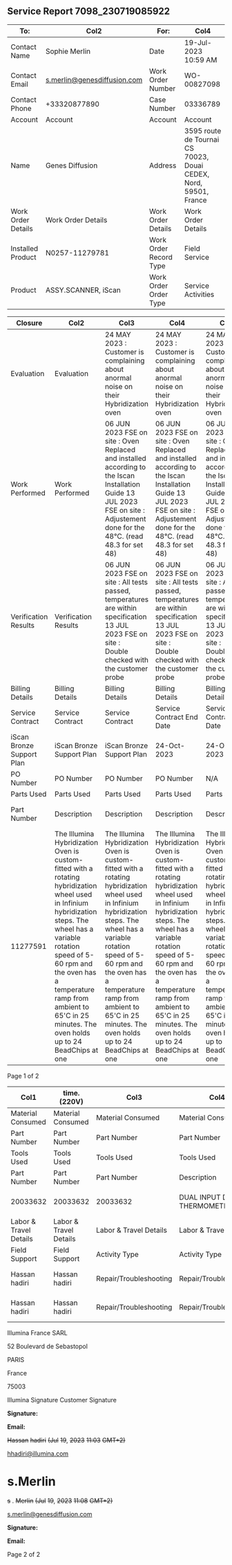 ## Service Report 7098_230719085922




|To:|Col2|For:|Col4|
|---|---|---|---|
|Contact Name|Sophie Merlin|Date|19-Jul-2023 10:59 AM|
|Contact Email|s.merlin@genesdiffusion.com|Work Order Number|WO-00827098|
|Contact Phone|+33320877890|Case Number|03336789|
|Account|Account|Account|Account|
|Name|Genes Diffusion|Address|3595 route de Tournai CS<br>70023, Douai CEDEX, Nord,<br>59501, France|
|Work Order Details|Work Order Details|Work Order Details|Work Order Details|
|Installed Product|N0257-11279781|Work Order Record Type|Field Service|
|Product|ASSY.SCANNER, iScan|Work Order Order Type|Service Activities|









|Closure|Col2|Col3|Col4|Col5|Col6|Col7|Col8|Col9|
|---|---|---|---|---|---|---|---|---|
|Evaluation|Evaluation|24 MAY 2023 : Customer is complaining about anormal noise on their Hybridization oven|24 MAY 2023 : Customer is complaining about anormal noise on their Hybridization oven|24 MAY 2023 : Customer is complaining about anormal noise on their Hybridization oven|24 MAY 2023 : Customer is complaining about anormal noise on their Hybridization oven|24 MAY 2023 : Customer is complaining about anormal noise on their Hybridization oven|24 MAY 2023 : Customer is complaining about anormal noise on their Hybridization oven|24 MAY 2023 : Customer is complaining about anormal noise on their Hybridization oven|
|Work Performed|Work Performed|06 JUN 2023 FSE on site : Oven Replaced and installed according to the Iscan Installation Guide 13 JUL 2023<br>FSE on site : Adjustement done for the 48°C. (read 48.3 for set 48)|06 JUN 2023 FSE on site : Oven Replaced and installed according to the Iscan Installation Guide 13 JUL 2023<br>FSE on site : Adjustement done for the 48°C. (read 48.3 for set 48)|06 JUN 2023 FSE on site : Oven Replaced and installed according to the Iscan Installation Guide 13 JUL 2023<br>FSE on site : Adjustement done for the 48°C. (read 48.3 for set 48)|06 JUN 2023 FSE on site : Oven Replaced and installed according to the Iscan Installation Guide 13 JUL 2023<br>FSE on site : Adjustement done for the 48°C. (read 48.3 for set 48)|06 JUN 2023 FSE on site : Oven Replaced and installed according to the Iscan Installation Guide 13 JUL 2023<br>FSE on site : Adjustement done for the 48°C. (read 48.3 for set 48)|06 JUN 2023 FSE on site : Oven Replaced and installed according to the Iscan Installation Guide 13 JUL 2023<br>FSE on site : Adjustement done for the 48°C. (read 48.3 for set 48)|06 JUN 2023 FSE on site : Oven Replaced and installed according to the Iscan Installation Guide 13 JUL 2023<br>FSE on site : Adjustement done for the 48°C. (read 48.3 for set 48)|
|Verification<br>Results|Verification<br>Results|06 JUN 2023 FSE on site : All tests passed, temperatures are within specification 13 JUL 2023 FSE on site :<br>Double checked with the customer probe|06 JUN 2023 FSE on site : All tests passed, temperatures are within specification 13 JUL 2023 FSE on site :<br>Double checked with the customer probe|06 JUN 2023 FSE on site : All tests passed, temperatures are within specification 13 JUL 2023 FSE on site :<br>Double checked with the customer probe|06 JUN 2023 FSE on site : All tests passed, temperatures are within specification 13 JUL 2023 FSE on site :<br>Double checked with the customer probe|06 JUN 2023 FSE on site : All tests passed, temperatures are within specification 13 JUL 2023 FSE on site :<br>Double checked with the customer probe|06 JUN 2023 FSE on site : All tests passed, temperatures are within specification 13 JUL 2023 FSE on site :<br>Double checked with the customer probe|06 JUN 2023 FSE on site : All tests passed, temperatures are within specification 13 JUL 2023 FSE on site :<br>Double checked with the customer probe|
|Billing Details|Billing Details|Billing Details|Billing Details|Billing Details|Billing Details|Billing Details|Billing Details|Billing Details|
|Service Contract|Service Contract|Service Contract|Service Contract End Date|Service Contract End Date|Service Contract End Date|Service Contract End Date|Service Contract End Date|Service Contract End Date|
|iScan Bronze Support Plan|iScan Bronze Support Plan|iScan Bronze Support Plan|24-Oct-2023|24-Oct-2023|24-Oct-2023|24-Oct-2023|24-Oct-2023|24-Oct-2023|
|PO Number|PO Number|PO Number|PO Number|N/A|N/A|N/A|N/A|N/A|
|Parts Used|Parts Used|Parts Used|Parts Used|Parts Used|Parts Used|Parts Used|Parts Used|Parts Used|
|Part<br>Number|Description|Description|Description|Description|Lot<br>/Serial<br>Number|Quantity|Type|Reason<br>Not<br>Billed|
|11277591|The Illumina Hybridization Oven is custom-fitted with a rotating hybridization wheel used in Infinium<br>hybridization steps. The wheel has a variable rotation speed of 5-60 rpm and the oven has a<br>temperature ramp from ambient to 65'C in 25 minutes. The oven holds up to 24 BeadChips at one|The Illumina Hybridization Oven is custom-fitted with a rotating hybridization wheel used in Infinium<br>hybridization steps. The wheel has a variable rotation speed of 5-60 rpm and the oven has a<br>temperature ramp from ambient to 65'C in 25 minutes. The oven holds up to 24 BeadChips at one|The Illumina Hybridization Oven is custom-fitted with a rotating hybridization wheel used in Infinium<br>hybridization steps. The wheel has a variable rotation speed of 5-60 rpm and the oven has a<br>temperature ramp from ambient to 65'C in 25 minutes. The oven holds up to 24 BeadChips at one|The Illumina Hybridization Oven is custom-fitted with a rotating hybridization wheel used in Infinium<br>hybridization steps. The wheel has a variable rotation speed of 5-60 rpm and the oven has a<br>temperature ramp from ambient to 65'C in 25 minutes. The oven holds up to 24 BeadChips at one|N/A|1|Spare||


Page 1 of 2

|Col1|time. (220V)|Col3|Col4|Col5|Col6|Col7|Col8|Col9|Col10|Col11|Col12|Col13|Col14|Col15|Col16|Col17|Col18|
|---|---|---|---|---|---|---|---|---|---|---|---|---|---|---|---|---|---|
|Material Consumed|Material Consumed|Material Consumed|Material Consumed|Material Consumed|Material Consumed|Material Consumed|Material Consumed|Material Consumed|Material Consumed|Material Consumed|Material Consumed|Material Consumed|Material Consumed|Material Consumed|Material Consumed|Material Consumed|Material Consumed|
|Part Number|Part Number|Part Number|Part Number|Description|Lot /Serial Number|Lot /Serial Number|Lot /Serial Number|Quantity|Quantity|Quantity|Type|Reason Not Billed|Reason Not Billed|Reason Not Billed|Reason Not Billed|Reason Not Billed|Reason Not Billed|
|Tools Used|Tools Used|Tools Used|Tools Used|Tools Used|Tools Used|Tools Used|Tools Used|Tools Used|Tools Used|Tools Used|Tools Used|Tools Used|Tools Used|Tools Used|Tools Used|Tools Used|Tools Used|
|Part Number|Part Number|Part Number|Description|Description|Description|Description|Description|Description|Serial Number|Serial Number|Serial Number|Calibration Due date|Calibration Due date|Calibration Due date|Calibration Due date|Calibration Due date|Calibration Due date|
|20033632|20033632|20033632|DUAL INPUT DIGITAL THERMOMETER|DUAL INPUT DIGITAL THERMOMETER|DUAL INPUT DIGITAL THERMOMETER|DUAL INPUT DIGITAL THERMOMETER|DUAL INPUT DIGITAL THERMOMETER|DUAL INPUT DIGITAL THERMOMETER|37430681WS|37430681WS|37430681WS|12-Aug-2023|12-Aug-2023|12-Aug-2023|12-Aug-2023|12-Aug-2023|12-Aug-2023|
|Labor & Travel Details|Labor & Travel Details|Labor & Travel Details|Labor & Travel Details|Labor & Travel Details|Labor & Travel Details|Labor & Travel Details|Labor & Travel Details|Labor & Travel Details|Labor & Travel Details|Labor & Travel Details|Labor & Travel Details|Labor & Travel Details|Labor & Travel Details|Labor & Travel Details|Labor & Travel Details|Labor & Travel Details|Labor & Travel Details|
|Field Support|Field Support|Activity Type|Activity Type|Activity Type|Activity Type|Labor Hours|Travel Hours|Travel Hours|Travel Hours|Reason Not Billed|Reason Not Billed|Reason Not Billed|Reason Not Billed|Start Date and Time|Start Date and Time|Start Date and Time|Start Date and Time|
|Hassan hadiri|Hassan hadiri|Repair/Troubleshooting|Repair/Troubleshooting|Repair/Troubleshooting|Repair/Troubleshooting|4|2|2|2|||||13-Jul-2023 12:00 PM|13-Jul-2023 12:00 PM|13-Jul-2023 12:00 PM|13-Jul-2023 12:00 PM|
|Hassan hadiri|Hassan hadiri|Repair/Troubleshooting|Repair/Troubleshooting|Repair/Troubleshooting|Repair/Troubleshooting|4|2|2|2|||||06-Jun-2023 10:00 AM|06-Jun-2023 10:00 AM|06-Jun-2023 10:00 AM|06-Jun-2023 10:00 AM|


Illumina France SARL

52 Boulevard de Sebastopol

PARIS

France

75003

Illumina Signature Customer Signature


**Signature:**

**Email:**


~~Hassan~~ ~~hadiri~~ ~~(Jul~~ ~~19~~, ~~2023~~ ~~11:03~~ ~~GMT+2)~~

hhadiri@illumina.com

# s.Merlin

~~s~~ . ~~Merlin~~ ~~(Jul~~ ~~19~~, ~~2023~~ ~~11:08~~ ~~GMT+2)~~

s.merlin@genesdiffusion.com


**Signature:**

**Email:**


Page 2 of 2

